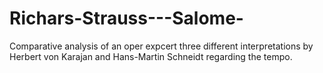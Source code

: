 # Richars-Strauss---Salome-
Comparative analysis of an oper expcert three different interpretations by  Herbert von Karajan and Hans-Martin Schneidt regarding the tempo.
